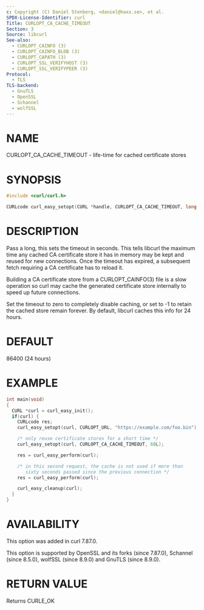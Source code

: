 ```yaml
---
c: Copyright (C) Daniel Stenberg, <daniel@haxx.se>, et al.
SPDX-License-Identifier: curl
Title: CURLOPT_CA_CACHE_TIMEOUT
Section: 3
Source: libcurl
See-also:
  - CURLOPT_CAINFO (3)
  - CURLOPT_CAINFO_BLOB (3)
  - CURLOPT_CAPATH (3)
  - CURLOPT_SSL_VERIFYHOST (3)
  - CURLOPT_SSL_VERIFYPEER (3)
Protocol:
  - TLS
TLS-backend:
  - GnuTLS
  - OpenSSL
  - Schannel
  - wolfSSL
---
```


# NAME

CURLOPT_CA_CACHE_TIMEOUT - life-time for cached certificate stores

# SYNOPSIS

~~~c
#include <curl/curl.h>

CURLcode curl_easy_setopt(CURL *handle, CURLOPT_CA_CACHE_TIMEOUT, long age);
~~~

# DESCRIPTION

Pass a long, this sets the timeout in seconds. This tells libcurl the maximum
time any cached CA certificate store it has in memory may be kept and reused
for new connections. Once the timeout has expired, a subsequent fetch
requiring a CA certificate has to reload it.

Building a CA certificate store from a CURLOPT_CAINFO(3) file is a slow
operation so curl may cache the generated certificate store internally to
speed up future connections.

Set the timeout to zero to completely disable caching, or set to -1 to retain
the cached store remain forever. By default, libcurl caches this info for 24
hours.

# DEFAULT

86400 (24 hours)

# EXAMPLE

~~~c
int main(void)
{
  CURL *curl = curl_easy_init();
  if(curl) {
    CURLcode res;
    curl_easy_setopt(curl, CURLOPT_URL, "https://example.com/foo.bin");

    /* only reuse certificate stores for a short time */
    curl_easy_setopt(curl, CURLOPT_CA_CACHE_TIMEOUT, 60L);

    res = curl_easy_perform(curl);

    /* in this second request, the cache is not used if more than
       sixty seconds passed since the previous connection */
    res = curl_easy_perform(curl);

    curl_easy_cleanup(curl);
  }
}
~~~

# AVAILABILITY

This option was added in curl 7.87.0.

This option is supported by OpenSSL and its forks (since 7.87.0), Schannel
(since 8.5.0), wolfSSL (since 8.9.0) and GnuTLS (since 8.9.0).

# RETURN VALUE

Returns CURLE_OK
